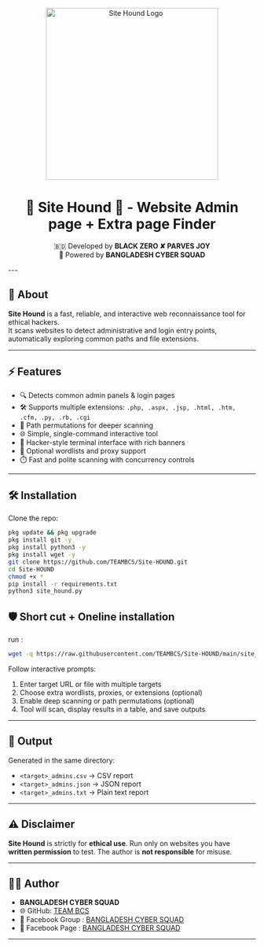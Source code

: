 

<p align="center">
  <img src="https://i.postimg.cc/Jn6stHfg/1000258588.jpg" alt="Site Hound Logo" width="350"/>
</p>
<h1 align="center">🐺 Site Hound 🐺 - Website Admin page + Extra page Finder </h1>
<p align="center">
  🇧🇩 Developed by <b>BLACK ZERO ✘ PARVES JOY</b><br>
  🚀 Powered by <b>BANGLADESH CYBER SQUAD </b><br>
</p>
---



## 📌 About
**Site Hound** is a fast, reliable, and interactive web reconnaissance tool for ethical hackers.  
It scans websites to detect administrative and login entry points, automatically exploring common paths and file extensions.  

---

## ⚡ Features
- 🔍 Detects common admin panels & login pages  
- 🛠️ Supports multiple extensions: `.php, .aspx, .jsp, .html, .htm, .cfm, .py, .rb, .cgi`  
- 🎯 Path permutations for deeper scanning  
- 🌐 Simple, single-command interactive tool  
- 🖤 Hacker-style terminal interface with rich banners  
- 📂 Optional wordlists and proxy support  
- ⏱️ Fast and polite scanning with concurrency controls  

---

## 🛠️ Installation
Clone the repo:

```bash
pkg update && pkg upgrade
pkg install git -y
pkg install python3 -y
pkg install wget -y
git clone https://github.com/TEAMBCS/Site-HOUND.git
cd Site-HOUND
chmod +x *
pip install -r requirements.txt
python3 site_hound.py
```


## 🛡️ Short cut + Oneline installation 
run :
```bash
wget -q https://raw.githubusercontent.com/TEAMBCS/Site-HOUND/main/site_hound_installer.sh -O site_hound_installer.sh && chmod +x site_hound_installer.sh && bash site_hound_installer.sh && $HOME/bin/SITE-HOUND

```
Follow interactive prompts:

1. Enter target URL or file with multiple targets
2. Choose extra wordlists, proxies, or extensions (optional)
3. Enable deep scanning or path permutations (optional)
4. Tool will scan, display results in a table, and save outputs

---

## 📄 Output

Generated in the same directory:

* `<target>_admins.csv` → CSV report
* `<target>_admins.json` → JSON report
* `<target>_admins.txt` → Plain text report

---

## ⚠️ Disclaimer

**Site Hound** is strictly for **ethical use**.
Run only on websites you have **written permission** to test.
The author is **not responsible** for misuse.

---

## 👨‍💻 Author

* **BANGLADESH CYBER SQUAD**
* 🌐 GitHub: [TEAM BCS](https://github.com/TEAMBCS)
* 🔗 Facebook Group : [BANGLADESH CYBER SQUAD](https://facebook.com/groups/572787103428508/)
* 📜 Facebook Page : [BANGLADESH CYBER SQUAD](https://www.facebook.com/profile.php?id=61561500599940)
---


